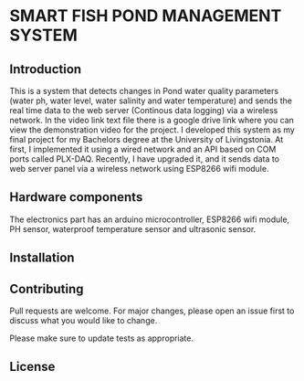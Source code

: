 # SMART FISH POND MANAGEMENT SYSTEM

## Introduction
This is a system that detects changes in Pond water quality parameters (water ph, water level, water salinity and water temperature) and sends the real time data to the web server (Continous data logging) via a wireless network.
In the video link text file there is a google drive link where you can view the demonstration video for the project.
I developed this system as my final project for my Bachelors degree at the University of Livingstonia. At first, I implemented it using a wired network and an API based on COM ports called PLX-DAQ. Recently, I have upgraded it, and it sends data to web server panel via a wireless network using ESP8266 wifi module.


## Hardware components
The electronics part has an arduino microcontroller, ESP8266 wifi module, PH sensor, waterproof temperature sensor and ultrasonic sensor.


## Installation



## Contributing
Pull requests are welcome. For major changes, please open an issue first to discuss what you would like to change.

Please make sure to update tests as appropriate.

## License
[]()

